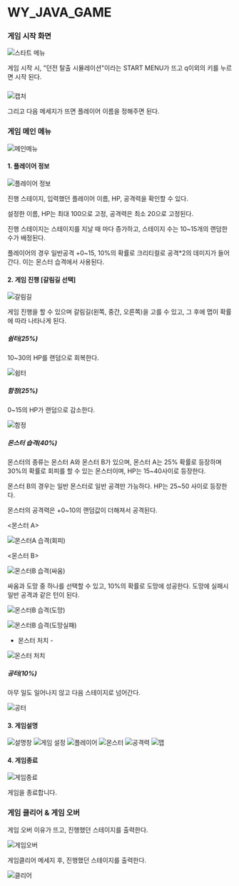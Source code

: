 # WY_JAVA_GAME

### 게임 시작 화면
![스타트 메뉴](https://github.com/wooyoon224/WY_JAVA_GAME/assets/122513968/b314920d-f63a-4aef-a362-3860234ccc79)

게임 시작 시, "던전 탈출 시뮬레이션"이라는 START MENU가 뜨고 q이외의 키를 누르면 시작 된다.
### 
  
![캡처](https://github.com/wooyoon224/WY_JAVA_GAME/assets/122513968/4d8295df-ae2c-4366-aa65-52033485013d)

그리고 다음 메세지가 뜨면 플레이어 이름을 정해주면 된다.

### 게임 메인 메뉴
![메인메뉴](https://github.com/wooyoon224/WY_JAVA_GAME/assets/122513968/81e4117e-8fea-4dee-81a0-31dc7e6a1449)

#### 1. 플레이어 정보
![플레이어 정보](https://github.com/wooyoon224/WY_JAVA_GAME/assets/122513968/198b5fb8-b832-4851-9720-c9ce61d0c50e)

진행 스테이지, 입력했던 플레이어 이름, HP, 공격력을 확인할 수 있다.

설정한 이름, HP는 최대 100으로 고정, 공격력은 최소 20으로 고정된다.

진행 스테이지는 스테이지를 지날 때 마다 증가하고, 스테이지 수는 10~15개의 랜덤한 수가 배정된다.

플레이어의 경우 일반공격 +0~15, 10%의 확률로 크리티컬로 공격*2의 데미지가 들어간다. 이는 몬스터 습격에서 사용된다.

#### 2. 게임 진행 [갈림길 선택]

![갈림길](https://github.com/wooyoon224/WY_JAVA_GAME/assets/122513968/cfdf686f-8100-4d54-9d16-bb38df9976d0)

게임 진행을 할 수 있으며 갈림길(왼쪽, 중간, 오른쪽)을 고를 수 있고, 그 후에 맵이 확률에 따라 나타나게 된다.

##### 쉼터(25%)
10~30의 HP를 랜덤으로 회복한다.

![쉼터](https://github.com/wooyoon224/WY_JAVA_GAME/assets/122513968/f4839c3f-dfe9-4541-97f8-42f231fcbad7)

##### 함정(25%)
0~15의 HP가 랜덤으로 감소한다.

![함정](https://github.com/wooyoon224/WY_JAVA_GAME/assets/122513968/572e26e9-8470-403f-a335-d3822141ad1d)

##### 몬스터 습격(40%)
몬스터의 종류는 몬스터 A와 몬스터 B가 있으며, 몬스터 A는 25% 확률로 등장하며 30%의 확률로 회피를 할 수 있는 몬스터이며, HP는 15~40사이로 등장한다. 

몬스터 B의 경우는 일반 몬스터로 일반 공격만 가능하다. HP는 25~50 사이로 등장한다.

몬스터의 공격력은 +0~10의 랜덤값이 더해져서 공격된다. 

<몬스터 A>

![몬스터A 습격(회피)](https://github.com/wooyoon224/WY_JAVA_GAME/assets/122513968/32219bc7-4775-48b6-a61f-1e29c40bc30a)


<몬스터 B>

![몬스터B 습격(싸움)](https://github.com/wooyoon224/WY_JAVA_GAME/assets/122513968/d5df9cff-0539-4353-b193-afd19c9e1911)

싸움과 도망 중 하나를 선택할 수 있고, 10%의 확률로 도망에 성공한다. 도망에 실패시 일반 공격과 같은 턴이 된다.

![몬스터B 습격(도망)](https://github.com/wooyoon224/WY_JAVA_GAME/assets/122513968/5d8e3962-58a2-4f69-a093-5e6552b71e05)

![몬스터B 습격(도망실패)](https://github.com/wooyoon224/WY_JAVA_GAME/assets/122513968/aa87c6ce-edaf-48a8-9fc3-a1f36424632d)

- 몬스터 처치 -

![몬스터 처치](https://github.com/wooyoon224/WY_JAVA_GAME/assets/122513968/44531826-7bc1-4199-8196-c71a0aba5de1)


##### 공터(10%) 
아무 일도 일어나지 않고 다음 스테이지로 넘어간다.

![공터](https://github.com/wooyoon224/WY_JAVA_GAME/assets/122513968/0eb02063-ced0-4ad7-8a13-029a9889e105)


#### 3. 게임설명
![설명창](https://github.com/wooyoon224/WY_JAVA_GAME/assets/122513968/4e277b2a-9139-43c9-93a4-5ff294131f66)
![게임 설정](https://github.com/wooyoon224/WY_JAVA_GAME/assets/122513968/dd7519de-ce9d-4f30-b812-5365a24bd63a)
![플레이어](https://github.com/wooyoon224/WY_JAVA_GAME/assets/122513968/6575757b-365b-414f-916a-47dcdeae7bd4)
![몬스터](https://github.com/wooyoon224/WY_JAVA_GAME/assets/122513968/662bba9a-9037-47d3-ac9c-c9a4798f7923)
![공격력](https://github.com/wooyoon224/WY_JAVA_GAME/assets/122513968/145054b7-c96e-46b8-8e23-ea7c47a36ddb)
![맵](https://github.com/wooyoon224/WY_JAVA_GAME/assets/122513968/89a748ec-8619-428a-a7a8-ee4427adf4b9)

#### 4. 게임종료
![게임종료](https://github.com/wooyoon224/WY_JAVA_GAME/assets/122513968/8e5a3474-e0fc-4d54-8d9f-16899f344e50)

게임을 종료합니다.

### 게임 클리어 & 게임 오버

게임 오버 이유가 뜨고, 진행했던 스테이지를 출력한다.

![게임오버](https://github.com/wooyoon224/WY_JAVA_GAME/assets/122513968/307b7db8-bacb-4c21-aec7-90c7494a554b)

게임클리어 메세지 후, 진행했던 스테이지를 출력한다.

![클리어](https://github.com/wooyoon224/WY_JAVA_GAME/assets/122513968/d18c2dbb-3f45-4879-b138-feb97ebf806c)
